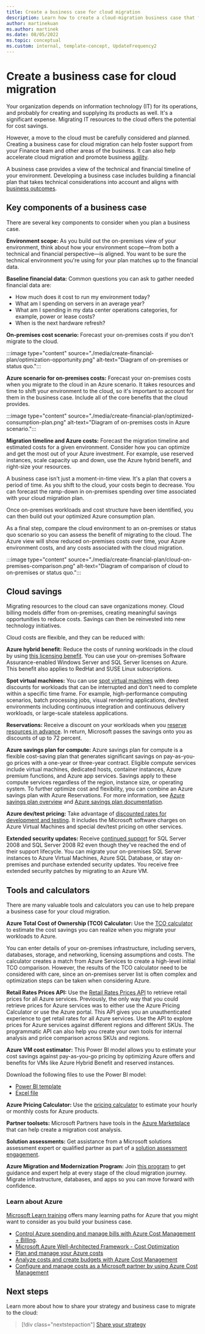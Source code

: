 ```yaml
---
title: Create a business case for cloud migration
description: Learn how to create a cloud-migration business case that forecasts cost savings compared to on-premises resources.
author: martinekuan
ms.author: martinek
ms.date: 08/05/2022
ms.topic: conceptual
ms.custom: internal, template-concept, UpdateFrequency2
---
```


# Create a business case for cloud migration

Your organization depends on information technology (IT) for its operations, and probably for creating and supplying its products as well. It's a significant expense. Migrating IT resources to the cloud offers the potential for cost savings.

However, a move to the cloud must be carefully considered and planned. Creating a business case for cloud migration can help foster support from your Finance team and other areas of the business. It can also help accelerate cloud migration and promote business [agility](./business-outcomes/agility-outcomes.md).

A business case provides a view of the technical and financial timeline of your environment. Developing a business case includes building a financial plan that takes technical considerations into account and aligns with [business outcomes](./business-outcomes/index.md). 

## Key components of a business case

There are several key components to consider when you plan a business case.

**Environment scope:** As you build out the on-premises view of your environment, think about how your environment scope&mdash;from both a technical and financial perspective&mdash;is aligned. You want to be sure the technical environment you're using for your plan matches up to the financial data.

**Baseline financial data:** Common questions you can ask to gather needed financial data are:

- How much does it cost to run my environment today?
- What am I spending on servers in an average year?
- What am I spending in my data center operations categories, for example, power or lease costs?
- When is the next hardware refresh?

**On-premises cost scenario:** Forecast your on-premises costs if you don't migrate to the cloud.

:::image type="content" source="./media/create-financial-plan/optimization-opportunity.png" alt-text="Diagram of on-premises or status quo.":::

**Azure scenario for on-premises costs:** Forecast your on-premises costs when you migrate to the cloud in an Azure scenario. It takes resources and time to shift your environment to the cloud, so it's important to account for them in the business case. Include all of the core benefits that the cloud provides.

:::image type="content" source="./media/create-financial-plan/optimized-consumption-plan.png" alt-text="Diagram of on-premises costs in Azure scenario.":::

**Migration timeline and Azure costs:** Forecast the migration timeline and estimated costs for a given environment. Consider how you can optimize and get the most out of your Azure investment. For example, use reserved instances, scale capacity up and down, use the Azure hybrid benefit, and right-size your resources.

A business case isn't just a moment-in-time view. It's a plan that covers a period of time. As you shift to the cloud, your costs begin to decrease. You can forecast the ramp-down in on-premises spending over time associated with your cloud migration plan.

Once on-premises workloads and cost structure have been identified, you can then build out your optimized Azure consumption plan.

As a final step, compare the cloud environment to an on-premises or status quo scenario so you can assess the benefit of migrating to the cloud. The Azure view will show reduced on-premises costs over time, your Azure environment costs, and any costs associated with the cloud migration.

:::image type="content" source="./media/create-financial-plan/cloud-on-premises-comparison.png" alt-text="Diagram of comparison of cloud to on-premises or status quo.":::

## Cloud savings

Migrating resources to the cloud can save organizations money. Cloud billing models differ from on-premises, creating meaningful savings opportunities to reduce costs. Savings can then be reinvested into new technology initiatives.

Cloud costs are flexible, and they can be reduced with:

**Azure hybrid benefit:** Reduce the costs of running workloads in the cloud by using [this licensing benefit](https://azure.microsoft.com/pricing/hybrid-benefit/). You can use your on-premises Software Assurance-enabled Windows Server and SQL Server licenses on Azure. This benefit also applies to RedHat and SUSE Linux subscriptions.

**Spot virtual machines:** You can use [spot virtual machines](https://azure.microsoft.com/services/virtual-machines/spot/) with deep discounts for workloads that can be interrupted and don't need to complete within a specific time frame. For example, high-performance computing scenarios, batch processing jobs, visual rendering applications, dev/test environments including continuous integration and continuous delivery workloads, or large-scale stateless applications.

**Reservations:** Receive a discount on your workloads when you [reserve resources in advance](https://azure.microsoft.com/reservations/). In return, Microsoft passes the savings onto you as discounts of up to 72 percent.

**Azure savings plan for compute:** Azure savings plan for compute is a flexible cost-saving plan that generates significant savings on pay-as-you-go prices with a one-year or three-year contract. Eligible compute services include virtual machines, dedicated hosts, container instances, Azure premium functions, and Azure app services. Savings apply to these compute services regardless of the region, instance size, or operating system. To further optimize cost and flexibility, you can combine an Azure savings plan with Azure Reservations. For more information, see [Azure savings plan overview](https://azure.microsoft.com/pricing/offers/savings-plan-compute/#benefits-and-features) and [Azure savings plan documentation](/azure/cost-management-billing/savings-plan/savings-plan-compute-overview).

**Azure dev/test pricing:** Take advantage of [discounted rates for development and testing](https://azure.microsoft.com/pricing/dev-test/). It includes the Microsoft software charges on Azure Virtual Machines and special dev/test pricing on other services.

**Extended security updates:** Receive [continued support](/lifecycle/faq/extended-security-updates) for SQL Server 2008 and SQL Server 2008 R2 even though they've reached the end of their support lifecycle. You can migrate your on-premises SQL Server instances to Azure Virtual Machines, Azure SQL Database, or stay on-premises and purchase extended security updates. You receive free extended security patches by migrating to an Azure VM.

## Tools and calculators

There are many valuable tools and calculators you can use to help prepare a business case for your cloud migration.

**Azure Total Cost of Ownership (TCO) Calculator:** Use the [TCO calculator](https://azure.microsoft.com/pricing/tco/calculator/) to estimate the cost savings you can realize when you migrate your workloads to Azure.

You can enter details of your on-premises infrastructure, including servers, databases, storage, and networking, licensing assumptions and costs. The calculator creates a match from Azure Services to create a high-level initial TCO comparison. However, the results of the TCO calculator need to be considered with care, since an on-premises server list is often complex and optimization steps can be taken when considering Azure.

**Retail Rates Prices API:** Use the [Retail Rates Prices API](/rest/api/cost-management/retail-prices/azure-retail-prices) to retrieve retail prices for all Azure services. Previously, the only way that you could retrieve prices for Azure services was to either use the Azure Pricing Calculator or use the Azure portal. This API gives you an unauthenticated experience to get retail rates for all Azure services. Use the API to explore prices for Azure services against different regions and different SKUs. The programmatic API can also help you create your own tools for internal analysis and price comparison across SKUs and regions.

**Azure VM cost estimator:** This Power BI model allows you to estimate your cost savings against pay-as-you-go pricing by optimizing Azure offers and benefits for VMs like Azure Hybrid Benefit and reserved instances. 

Download the following files to use the Power BI model:

- [Power BI template](https://raw.githubusercontent.com/microsoft/CloudAdoptionFramework/master/strategy/azure-virtual-machine-cost-estimator.pbix)
- [Excel file](https://raw.githubusercontent.com/microsoft/CloudAdoptionFramework/master/strategy/on-premises-compute-unit-lists.xlsx)

**Azure Pricing Calculator:** Use the [pricing calculator](https://azure.microsoft.com/pricing/calculator/) to estimate your hourly or monthly costs for Azure products.

**Partner toolsets:** Microsoft Partners have tools in the [Azure Marketplace](https://azuremarketplace.microsoft.com/home) that can help create a migration cost analysis.

**Solution assessments:** Get assistance from a Microsoft solutions assessment expert or qualified partner as part of a [solution assessment engagement](https://www.microsoft.com/solutionassessments/).

**Azure Migration and Modernization Program:** Join [this program](https://azure.microsoft.com/migration/migration-modernization-program/) to get guidance and expert help at every stage of the cloud migration journey. Migrate infrastructure, databases, and apps so you can move forward with confidence.

### Learn about Azure

[Microsoft Learn training](/training/) offers many learning paths for Azure that you might want to consider as you build your business case.

- [Control Azure spending and manage bills with Azure Cost Management + Billing](/training/paths/control-spending-manage-bills/).
- [Microsoft Azure Well-Architected Framework - Cost Optimization](/training/modules/azure-well-architected-cost-optimization/)
- [Plan and manage your Azure costs](/training/modules/plan-manage-azure-costs/)
- [Analyze costs and create budgets with Azure Cost Management](/training/modules/analyze-costs-create-budgets-azure-cost-management/)
- [Configure and manage costs as a Microsoft partner by using Azure Cost Management](/training/modules/manage-costs-partner-cost-management/)

## Next steps

Learn more about how to share your strategy and business case to migrate to the cloud:

> [!div class="nextstepaction"]
> [Share your strategy](./share-your-strategy.md)
